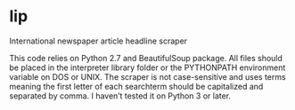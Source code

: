 # lip
International newspaper article headline scraper

This code relies on Python 2.7 and BeautifulSoup package.  All files should be placed in the interpreter library folder or the PYTHONPATH environment variable on DOS or UNIX.  The scraper is not case-sensitive and uses terms meaning the first letter of each searchterm should be capitalized and separated by comma.  I haven’t tested it on Python 3 or later.
